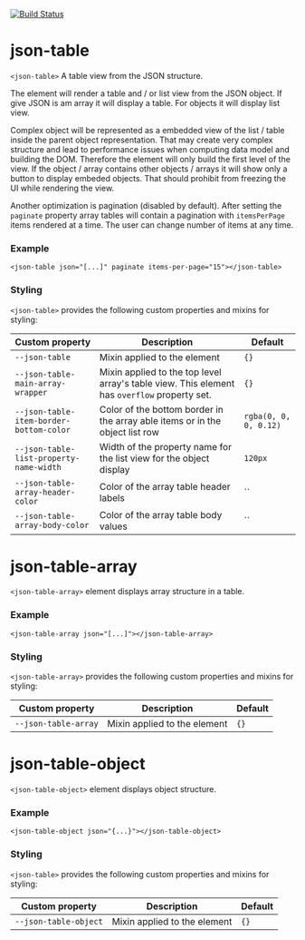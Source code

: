 [![Build Status](https://travis-ci.org/advanced-rest-client/json-table.svg?branch=stage)](https://travis-ci.org/advanced-rest-client/json-table)  

# json-table

`<json-table>` A table view from the JSON structure.

The element will render a table and / or list view from the JSON object.
If give JSON is am array it will display a table. For objects it will display list view.

Complex object will be represented as a embedded view of the list / table inside the parent object
representation. That may create very complex structure and lead to performance issues when computing
data model and building the DOM. Therefore the element will only build the first level of the view.
If the object / array contains other objects / arrays it will show only a button to display embeded
objects. That should prohibit from freezing the UI while rendering the view.

Another optimization is pagination (disabled by default). After setting the `paginate` property
array tables will contain a pagination with `itemsPerPage` items rendered at a time. The user can
change number of items at any time.

### Example
```
<json-table json="[...]" paginate items-per-page="15"></json-table>
```

### Styling
`<json-table>` provides the following custom properties and mixins for styling:

Custom property | Description | Default
----------------|-------------|----------
`--json-table` | Mixin applied to the element | `{}`
`--json-table-main-array-wrapper` | Mixin applied to the top level array's table view. This element has `overflow` property set.  | `{}`
`--json-table-item-border-bottom-color` | Color of the bottom border in the array able items or in the object list row | `rgba(0, 0, 0, 0.12)`
`--json-table-list-property-name-width` | Width of the property name for the list view for the object display | `120px`
`--json-table-array-header-color` | Color of the array table header labels | ``
`--json-table-array-body-color` | Color of the array table body values | ``

# json-table-array

`<json-table-array>` element displays array structure in a table.

### Example
```
<json-table-array json="[...]"></json-table-array>
```

### Styling
`<json-table-array>` provides the following custom properties and mixins for styling:

Custom property | Description | Default
----------------|-------------|----------
`--json-table-array` | Mixin applied to the element | `{}`

# json-table-object

`<json-table-object>` element displays object structure.

### Example
```
<json-table-object json="{...}"></json-table-object>
```

### Styling
`<json-table>` provides the following custom properties and mixins for styling:

Custom property | Description | Default
----------------|-------------|----------
`--json-table-object` | Mixin applied to the element | `{}`

